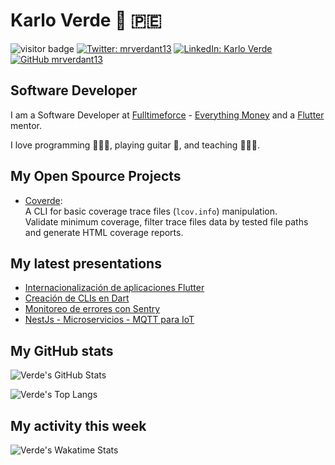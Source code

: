 # Karlo Verde 💙 🇵🇪

![visitor badge](https://visitor-badge.glitch.me/badge?page_id=mrverdant13.mrverdant13)
[![Twitter: mrverdant13](https://img.shields.io/twitter/follow/mrverdant13?style=social)](https://twitter.com/mrverdant13)
[![LinkedIn: Karlo Verde](https://img.shields.io/badge/mrverdant13-blue?style=flat-square&logo=Linkedin&logoColor=white&link=www.linkedin.com/in/mrverdant13/)](https://www.linkedin.com/in/mrverdant13)
[![GitHub mrverdant13](https://img.shields.io/github/followers/mrverdant13?label=follow&style=social)](https://github.com/mrverdant13)

## Software Developer

I am a Software Developer at [Fulltimeforce](https://fulltimeforce.com) - [Everything Money](https://www.youtube.com/c/EverythingMoney) and a [Flutter](https://flutter.dev/) mentor.

I love programming 👨🏻‍💻, playing guitar 🎸, and teaching 👨🏻‍🏫.

## My Open Spource Projects

- [Coverde](https://pub.dev/packages/coverde):\
  A CLI for basic coverage trace files (`lcov.info`) manipulation.\
  Validate minimum coverage, filter trace files data by tested file paths and generate HTML coverage reports.

## My latest presentations

- [Internacionalización de aplicaciones Flutter](https://www.youtube.com/watch?v=IDUCrMn5djc)
- [Creación de CLIs en Dart](https://www.youtube.com/watch?v=0oyFW-KF0d8)
- [Monitoreo de errores con Sentry](https://youtu.be/2sojRZSFjFs?t=2530)
- [NestJs - Microservicios - MQTT para IoT](https://www.youtube.com/watch?v=eptjyt3dEzM)

## My GitHub stats

![Verde's GitHub Stats](https://github-readme-stats.vercel.app/api?username=mrverdant13&show_icons=true&count_private=true)

![Verde's Top Langs](https://github-readme-stats.vercel.app/api/top-langs/?username=mrverdant13&layout=compact)

## My activity this week

![Verde's Wakatime Stats](https://github-readme-stats.vercel.app/api/wakatime?username=mrverdant13&layout=compact)
